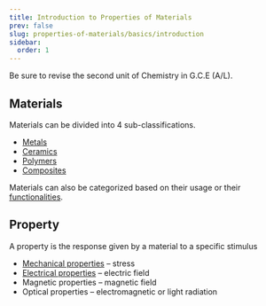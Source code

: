 ```yaml
---
title: Introduction to Properties of Materials
prev: false
slug: properties-of-materials/basics/introduction
sidebar:
  order: 1
---
```


Be sure to revise the second unit of Chemistry in G.C.E (A/L).

## Materials

Materials can be divided into 4 sub-classifications.

- [Metals](/properties-of-materials/basics/metals)
- [Ceramics](/properties-of-materials/basics/ceramics)
- [Polymers](/properties-of-materials/basics/polymers)
- [Composites](/properties-of-materials/basics/composites)

Materials can also be categorized based on their usage or their
[functionalities](/properties-of-materials/basics/functional-materials/).

## Property

A property is the response given by a material to a specific stimulus

- [Mechanical properties](/properties-of-materials/mechanical-properties/introduction)
  – stress
- [Electrical properties](/properties-of-materials/mechanical-properties/introduction)
  – electric field
- Magnetic properties – magnetic field
- Optical properties – electromagnetic or light radiation
